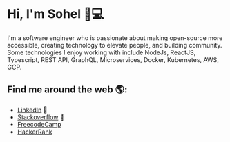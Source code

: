 # Hi, I'm Sohel 🏾‍💻

I'm a software engineer who is passionate about making open-source more accessible, creating technology to elevate people, and building community. Some technologies I enjoy working with include NodeJs, ReactJS, Typescript, REST API, GraphQL, Microservices, Docker, Kubernetes, AWS, GCP.

## Find me around the web 🌎:
- <a href="https://www.linkedin.com/in/iamsohel/" target="_blank">LinkedIn</a> 💼
- <a href="https://stackoverflow.com/users/4423249/iamsohel" target="_blank"> Stackoverflow</a> 🏓
- <a href="https://www.freecodecamp.org/iamsohel" target="_blank"> FreecodeCamp</a> 
- <a href="https://www.hackerrank.com/sohelcuetcse11?hr_r=1" target="_blank"> HackerRank</a>
